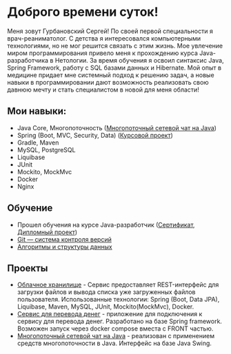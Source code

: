# Доброго времени суток!
Меня зовут Гурбановский Сергей! По своей первой специальности я врач-реаниматолог. С детства я интересовался компьютерными технологиями, но не мог решится связать с этим жизнь. Мое увлечение миром программирования привело меня к прохождению курса Java-разработчика в Нетологии. За время обучения я освоил синтаксис Java, Spring Framework, работу с SQL базами данных и Hibernate. Мой опыт в медицине придает мне системный подход к решению задач, а новые навыки в программировании дают возможность реализовать свою давнюю мечту и стать специалистом в новой для меня области!
## Мои навыки:
- Java Core, Многопоточность ([Многопоточный сетевой чат на Java](https://github.com/13tom13/networkchat))
- Spring (Boot, MVC, Security, Data) ([Курсовой проект](https://github.com/13tom13/moneytransferservice.git))
- Gradle, Maven
- MySQL, PostgreSQL 
- Liquibase
- JUnit 
- Mockito, MockMvc  
- Docker
- Nginx

## Обучение
- Прошел обучения на курсе Java-разработчик ([Сертификат](certificate.pdf), [Дипломный проект](https://github.com/13tom13/CloudService.git))
- [Git — система контроля версий](certificate-git.pdf)
- [Алгоритмы и структуры данных](certificate-algo.pdf)

## Проекты
- [Облачное хранилище](https://github.com/13tom13/CloudService) - Сервис предоставляет REST-интерфейс 
для загрузки файлов и вывода списка уже загруженных файлов пользователя. 
Использованные технологии: Spring (Boot, Data JPA), Liquibase, Maven, MySQL, JUnit, Mockito(MockMvc), Docker.
- [Сервис для перевода денег](https://github.com/13tom13/moneytransferservice) - приложение для подключения 
к сервису для перевода денег. Разработано на базе Spring framework. 
Возможен запуск через docker compose вместа с FRONT частью.
- [Многопоточный сетевой чат на Java](https://github.com/13tom13/networkchat) - реализован с применением
  средств многопоточности в Java. Интерфейс на базе Java Swing.